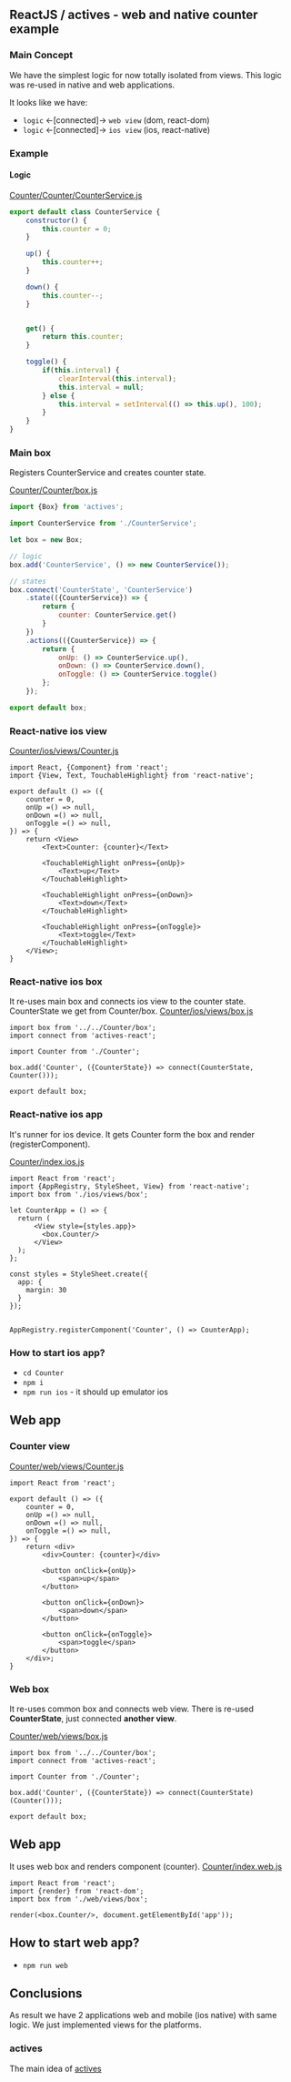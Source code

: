 ## ReactJS / actives - web and native counter example
 
### Main Concept
We have the simplest logic for now totally isolated from views.
This logic was re-used in native and web applications. 

It looks like we have:
- `logic` <-[connected]-> `web view` (dom, react-dom)
- `logic` <-[connected]-> `ios view` (ios, react-native)

### Example

#### Logic
[Counter/Counter/CounterService.js](Counter/Counter/CounterService.js)
```javascript
export default class CounterService {
    constructor() {
        this.counter = 0;
    }

    up() {
        this.counter++;
    }

    down() {
        this.counter--;
    }


    get() {
        return this.counter;
    }

    toggle() {
        if(this.interval) {
            clearInterval(this.interval);
            this.interval = null;
        } else {
            this.interval = setInterval(() => this.up(), 100);
        }
    }
}
```

### Main box 
Registers CounterService and creates counter state.

[Counter/Counter/box.js](Counter/Counter/box.js)
```javascript
import {Box} from 'actives';

import CounterService from './CounterService';

let box = new Box;

// logic
box.add('CounterService', () => new CounterService());

// states
box.connect('CounterState', 'CounterService')
    .state(({CounterService}) => {
        return {
            counter: CounterService.get()
        }
    })
    .actions(({CounterService}) => {
        return {
            onUp: () => CounterService.up(),
            onDown: () => CounterService.down(),
            onToggle: () => CounterService.toggle()
        };
    });

export default box;
```

### React-native ios view

[Counter/ios/views/Counter.js](Counter/ios/views/Counter.js)
```javascritpt
import React, {Component} from 'react';
import {View, Text, TouchableHighlight} from 'react-native';

export default () => ({
    counter = 0,
    onUp =() => null,
    onDown =() => null,
    onToggle =() => null,
}) => {
    return <View>
        <Text>Counter: {counter}</Text>

        <TouchableHighlight onPress={onUp}>
            <Text>up</Text>
        </TouchableHighlight>

        <TouchableHighlight onPress={onDown}>
            <Text>down</Text>
        </TouchableHighlight>

        <TouchableHighlight onPress={onToggle}>
            <Text>toggle</Text>
        </TouchableHighlight>
    </View>;
}
```


### React-native ios box

It re-uses main box and connects ios view to the counter state. CounterState we get from Counter/box.
[Counter/ios/views/box.js](Counter/ios/views/box.js)
```javascritpt
import box from '../../Counter/box';
import connect from 'actives-react';

import Counter from './Counter';

box.add('Counter', ({CounterState}) => connect(CounterState, Counter()));

export default box;
```

### React-native ios app 
It's runner for ios device. It gets Counter form the box and render (registerComponent).

[Counter/index.ios.js](Counter/index.ios.js)
```javascritpt
import React from 'react';
import {AppRegistry, StyleSheet, View} from 'react-native';
import box from './ios/views/box';

let CounterApp = () => {
  return (
      <View style={styles.app}>
        <box.Counter/>
      </View>
  );
};

const styles = StyleSheet.create({
  app: {
    margin: 30
  }
});


AppRegistry.registerComponent('Counter', () => CounterApp);
```

### How to start ios app?
- `cd Counter`
- `npm i`
- `npm run ios` - it should up emulator ios


## Web app

### Counter view
[Counter/web/views/Counter.js](Counter/web/views/Counter.js)
```javascritpt
import React from 'react';

export default () => ({
    counter = 0,
    onUp =() => null,
    onDown =() => null,
    onToggle =() => null,
}) => {
    return <div>
        <div>Counter: {counter}</div>

        <button onClick={onUp}>
            <span>up</span>
        </button>

        <button onClick={onDown}>
            <span>down</span>
        </button>

        <button onClick={onToggle}>
            <span>toggle</span>
        </button>
    </div>;
}
```


### Web box
It re-uses common box and connects web view. There is re-used __CounterState__, just connected __another view__.

[Counter/web/views/box.js](Counter/web/views/box.js)
```javascritpt
import box from '../../Counter/box';
import connect from 'actives-react';

import Counter from './Counter';

box.add('Counter', ({CounterState}) => connect(CounterState)(Counter()));

export default box;
```


## Web app
It uses web box and renders component (counter).
[Counter/index.web.js](Counter/index.web.js)

```javascritpt
import React from 'react';
import {render} from 'react-dom';
import box from './web/views/box';

render(<box.Counter/>, document.getElementById('app'));
```


## How to start web app?
- `npm run web`

## Conclusions
As result we have 2 applications web and mobile (ios native) with same logic.
We just implemented views for the platforms. 

### actives
The main idea of [actives](https://www.npmjs.com/package/actives)










